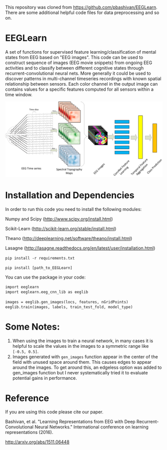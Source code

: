 This repository was cloned from https://github.com/pbashivan/EEGLearn.
There are some additional helpful code files for data preprocessing and so on.

# EEGLearn
A set of functions for supervised feature learning/classification of mental states from EEG based on "EEG images".
This code can be used to construct sequence of images (EEG movie snippets) from ongoing EEG activities and to classify between different cognitive states through recurrent-convolutional neural
nets. More generally it could be used to discover patterns in multi-channel timeseries recordings with known spatial relationship between sensors. Each color channel in the output image can contains values for a specific features computed for all sensors within a time window.

![alt text](diagram.png "Converting EEG recordings to movie snippets")

# Installation and Dependencies
In order to run this code you need to install the following modules:

Numpy and Scipy (http://www.scipy.org/install.html)

Scikit-Learn (http://scikit-learn.org/stable/install.html)

Theano (http://deeplearning.net/software/theano/install.html)

Lasagne (http://lasagne.readthedocs.org/en/latest/user/installation.html)

`pip install -r requirements.txt`

`pip install [path_to_EEGLearn]`

You can use the package in your code:
```
import eeglearn
import eeglearn.eeg_cnn_lib as eeglib

images = eeglib.gen_images(locs, features, nGridPoints)
eeglib.train(images, labels, train_test_fold, model_type)
```

# Some Notes:
1. When using the images to train a neural network, in many cases it is helpful to scale the values in the images to a symmetric range like `[-0.5, 0.5]`.
2. Images generated with `gen_images` function appear in the center of the field with unused space around them. This causes edges to appear around the images. To get around this, an edgeless option was added to gen_images function but I never systematically tried it to evaluate potential gains in performance.

# Reference
If you are using this code please cite our paper.

Bashivan, et al. "Learning Representations from EEG with Deep Recurrent-Convolutional Neural Networks." International conference on learning representations (2016).

http://arxiv.org/abs/1511.06448
